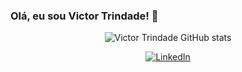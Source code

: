 ### Olá, eu sou Victor Trindade! 👋

<p align="center">
  <img src="https://github-readme-stats.vercel.app/api?username=vTrindadev&show_icons=true&theme=transparent" alt="Victor Trindade GitHub stats">
</p>

<p align="center">
  <a href="https://www.linkedin.com/in/victor-trindade-616037260/">
    <img src="https://img.shields.io/badge/LinkedIn-0077B5?style=for-the-badge&logo=linkedin&logoColor=white" alt="LinkedIn">
  </a>
</p>
